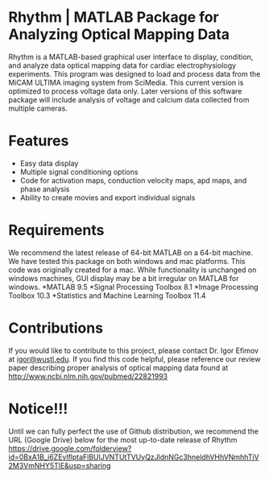 # Rhythm | MATLAB Package for Analyzing Optical Mapping Data
Rhythm is a MATLAB-based graphical user interface to display, condition, and analyze data optical mapping data for cardiac electrophysiology experiments. This program was designed to load and process data from the MiCAM ULTIMA imaging system from SciMedia. This current version is optimized to process voltage data only. Later versions of this software package will include analysis of voltage and calcium data collected from multiple cameras.

# Features
* Easy data display
* Multiple signal conditioning options
* Code for activation maps, conduction velocity maps, apd maps, and phase analysis
* Ability to create movies and export individual signals

# Requirements
We recommend the latest release of 64-bit MATLAB on a 64-bit machine. We have tested this package on both windows and mac platforms. This code was originally created for a mac. While functionality is unchanged on windows machines, GUI display may be a bit irregular on MATLAB for windows.
*MATLAB 9.5
*Signal Processing Toolbox 8.1
*Image Processing Toolbox 10.3
*Statistics and Machine Learning Toolbox 11.4

# Contributions
If you would like to contribute to this project, please contact Dr. Igor Efimov at igor@wustl.edu. If you find this code helpful, please reference our review paper describing proper analysis of optical mapping data found at http://www.ncbi.nlm.nih.gov/pubmed/22821993

# Notice!!!
Until we can fully perfect the use of Github distribution, we recommend the URL (Google Drive) below for the most up-to-date release of Rhythm
https://drive.google.com/folderview?id=0BxA1B_i6ZEvlflptaFlBUlJVNTUtTVUyQzJldnNGc3hneldhVHhVNmhhTjV2M3VmNHY5TlE&usp=sharing
